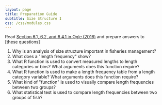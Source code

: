 ```yaml
---
layout: page
title: Preparation Guide
subtitle: Size Structure I
css: /css/modules.css
---
```


Read [Section 6.1, 6.2, and 6.4.1 in Ogle (2016)](RESOURCES/Ogle_SizeStructure.pdf) and prepare answers to [these questions]

1. Why is an analysis of size structure important in fisheries management?
1. What does a "length frequency" show?
1. What R function is used to convert measured lengths to length categories or bins? What arguments does this function require?
1. What R function is used to make a length frequency table from a length category variable? What arguments does this function require?
1. What kind of "function" is used to visually compare length frequencies between two groups?
1. What statistical test is used to compare length frequencies between two groups of fish?
